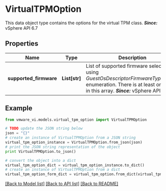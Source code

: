 # VirtualTPMOption

This data object type contains the options for the virtual TPM class.  ***Since:*** vSphere API 6.7 

## Properties
Name | Type | Description | Notes
------------ | ------------- | ------------- | -------------
**supported_firmware** | **List[str]** | List of supported firmware selections, using *GuestOsDescriptorFirmwareType_enum* enumeration.  There is at least one value in this array.  ***Since:*** vSphere API 6.7  | [optional] 

## Example

```python
from vmware_vi.models.virtual_tpm_option import VirtualTPMOption

# TODO update the JSON string below
json = "{}"
# create an instance of VirtualTPMOption from a JSON string
virtual_tpm_option_instance = VirtualTPMOption.from_json(json)
# print the JSON string representation of the object
print VirtualTPMOption.to_json()

# convert the object into a dict
virtual_tpm_option_dict = virtual_tpm_option_instance.to_dict()
# create an instance of VirtualTPMOption from a dict
virtual_tpm_option_form_dict = virtual_tpm_option.from_dict(virtual_tpm_option_dict)
```
[[Back to Model list]](../README.md#documentation-for-models) [[Back to API list]](../README.md#documentation-for-api-endpoints) [[Back to README]](../README.md)


